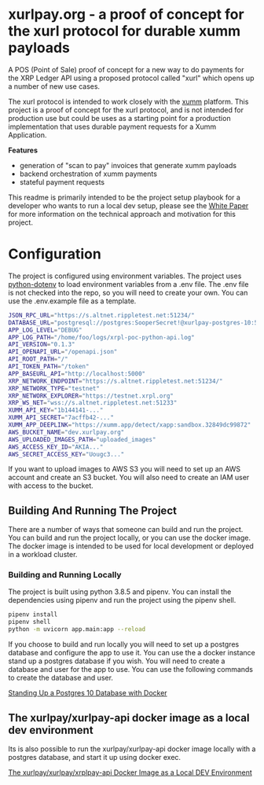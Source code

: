 # xurlpay.org - a proof of concept for the xurl protocol for durable xumm payloads
A POS (Point of Sale) proof of concept for a new way to do payments for the XRP Ledger API using a proposed protocol called "xurl" which opens up a number of new use cases. 

The xurl protocol is intended to work closely with the [xumm](https://xumm.app) platform. This project is a proof of concept for the xurl protocol, and is not intended for production use but could be uses as a starting point for a production implementation that uses durable payment requests for a Xumm Application.


**Features**

* generation of "scan to pay" invoices that generate xumm payloads
* backend orchestration of xumm payments
* stateful payment requests

This readme is primarily intended to be the project setup playbook for a developer who wants to run a local dev setup, please see the [White Paper](./docs/whitepaper.md) for more information on the technical approach and motivation for this project.

# Configuration
The project is configured using environment variables. The project uses [python-dotenv](https://pypi.org/project/python-dotenv/) to load environment variables from a .env file. The .env file is not checked into the repo, so you will need to create your own. You can use the .env.example file as a template.

```bash
JSON_RPC_URL="https://s.altnet.rippletest.net:51234/"
DATABASE_URL="postgresql://postgres:SooperSecret!@xurlpay-postgres-10:5432/xurlpay"
APP_LOG_LEVEL="DEBUG"
APP_LOG_PATH="/home/foo/logs/xrpl-poc-python-api.log"
API_VERSION="0.1.3"
API_OPENAPI_URL="/openapi.json"
API_ROOT_PATH="/"
API_TOKEN_PATH="/token"
APP_BASEURL_API="http://localhost:5000"
XRP_NETWORK_ENDPOINT="https://s.altnet.rippletest.net:51234/"
XRP_NETWORK_TYPE="testnet"
XRP_NETWORK_EXPLORER="https://testnet.xrpl.org"
XRP_WS_NET="wss://s.altnet.rippletest.net:51233"
XUMM_API_KEY="1b144141-..."
XUMM_API_SECRET="7acffb42-..."
XUMM_APP_DEEPLINK="https://xumm.app/detect/xapp:sandbox.32849dc99872"
AWS_BUCKET_NAME="dev.xurlpay.org"
AWS_UPLOADED_IMAGES_PATH="uploaded_images"
AWS_ACCESS_KEY_ID="AKIA..."
AWS_SECRET_ACCESS_KEY="Uougc3..."
```
If you want to upload images to AWS S3 you will need to set up an AWS account and create an S3 bucket. You will also need to create an IAM user with access to the bucket. 

## Building And Running The Project
There are a number of ways that someone can build and run the project. You can build and run the project locally, or you can use the docker image. The docker image is intended to be used for local development or deployed in a workload cluster.

### Building and Running Locally
The project is built using python 3.8.5 and pipenv. You can install the dependencies using pipenv and run the project using the pipenv shell.

```bash
pipenv install
pipenv shell
python -m uvicorn app.main:app --reload
```

If you choose to build and run locally you will need to set up a postgres database and configure the app to use it. You can use the a docker instance stand up a postgres database if you wish. You will need to create a database and user for the app to use. You can use the following commands to create the database and user.

[Standing Up a Postgres 10 Database with Docker](./docker/POSTGRES10.md)

## The xurlpay/xurlpay-api docker image as a local dev environment
Its is also possible to run the xurlpay/xurlpay-api docker image locally with a postgres database, and start it up using docker exec.

[The xurlpay/xurlpay/xrplpay-api Docker Image as a Local DEV Environment](./docker/API.md)

